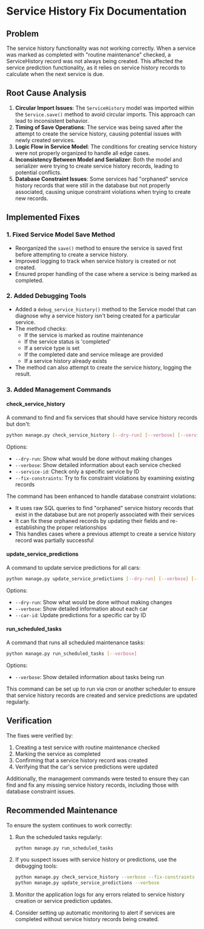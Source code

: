 # Service History Fix Documentation

## Problem
The service history functionality was not working correctly. When a service was marked as completed with "routine maintenance" checked, a ServiceHistory record was not always being created. This affected the service prediction functionality, as it relies on service history records to calculate when the next service is due.

## Root Cause Analysis
1. **Circular Import Issues**: The `ServiceHistory` model was imported within the `Service.save()` method to avoid circular imports. This approach can lead to inconsistent behavior.
2. **Timing of Save Operations**: The service was being saved after the attempt to create the service history, causing potential issues with newly created services.
3. **Logic Flow in Service Model**: The conditions for creating service history were not properly organized to handle all edge cases.
4. **Inconsistency Between Model and Serializer**: Both the model and serializer were trying to create service history records, leading to potential conflicts.
5. **Database Constraint Issues**: Some services had "orphaned" service history records that were still in the database but not properly associated, causing unique constraint violations when trying to create new records.

## Implemented Fixes

### 1. Fixed Service Model Save Method
- Reorganized the `save()` method to ensure the service is saved first before attempting to create a service history.
- Improved logging to track when service history is created or not created.
- Ensured proper handling of the case where a service is being marked as completed.

### 2. Added Debugging Tools
- Added a `debug_service_history()` method to the Service model that can diagnose why a service history isn't being created for a particular service.
- The method checks:
  - If the service is marked as routine maintenance
  - If the service status is 'completed'
  - If a service type is set
  - If the completed date and service mileage are provided
  - If a service history already exists
- The method can also attempt to create the service history, logging the result.

### 3. Added Management Commands

#### check_service_history
A command to find and fix services that should have service history records but don't:
```bash
python manage.py check_service_history [--dry-run] [--verbose] [--service-id=ID] [--fix-constraints]
```
Options:
- `--dry-run`: Show what would be done without making changes
- `--verbose`: Show detailed information about each service checked
- `--service-id`: Check only a specific service by ID
- `--fix-constraints`: Try to fix constraint violations by examining existing records

The command has been enhanced to handle database constraint violations:
- It uses raw SQL queries to find "orphaned" service history records that exist in the database but are not properly associated with their services
- It can fix these orphaned records by updating their fields and re-establishing the proper relationships
- This handles cases where a previous attempt to create a service history record was partially successful

#### update_service_predictions
A command to update service predictions for all cars:
```bash
python manage.py update_service_predictions [--dry-run] [--verbose] [--car-id=ID]
```
Options:
- `--dry-run`: Show what would be done without making changes
- `--verbose`: Show detailed information about each car
- `--car-id`: Update predictions for a specific car by ID

#### run_scheduled_tasks
A command that runs all scheduled maintenance tasks:
```bash
python manage.py run_scheduled_tasks [--verbose]
```
Options:
- `--verbose`: Show detailed information about tasks being run

This command can be set up to run via cron or another scheduler to ensure that service history records are created and service predictions are updated regularly.

## Verification

The fixes were verified by:
1. Creating a test service with routine maintenance checked
2. Marking the service as completed
3. Confirming that a service history record was created
4. Verifying that the car's service predictions were updated

Additionally, the management commands were tested to ensure they can find and fix any missing service history records, including those with database constraint issues.

## Recommended Maintenance

To ensure the system continues to work correctly:

1. Run the scheduled tasks regularly:
   ```bash
   python manage.py run_scheduled_tasks
   ```

2. If you suspect issues with service history or predictions, use the debugging tools:
   ```bash
   python manage.py check_service_history --verbose --fix-constraints
   python manage.py update_service_predictions --verbose
   ```

3. Monitor the application logs for any errors related to service history creation or service prediction updates.

4. Consider setting up automatic monitoring to alert if services are completed without service history records being created. 